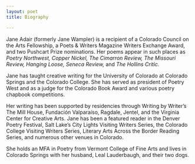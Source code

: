 ```yaml
---
layout: poet
title: Biography

---
```


<p>Jane Adair (formerly Jane Wampler) is a recipient of a Colorado  Council on the Arts Fellowship, a Poets &amp; Writers Magazine Writers Exchange  Award, and two Pushcart Prize nominations. Her poems appear in such places as <em>Poetry Northwest, Copper Nickel, The  Cimarron Review, The Missouri Review, Hanging Loose, Seneca Review, </em>and<em> The Hollins Critic. </em></p>
<p>Jane has taught creative writing for the University of Colorado at  Colorado Springs and the Colorado College. She has served as president of  Poetry West and as a judge for the Colorado Book Award and various poetry  chapbook competitions.</p>
<p>Her writing has been supported by residencies through Writing by  Writer&rsquo;s The Mill House, Fundación  Valparaíso, Ragdale, Jentel, and the Virginia Center for Creative Arts.  Jane has been a featured reader in the Denver Poetry Festival, Salt Lake&rsquo;s City  Lights Visiting Writers Series, the Colorado College Visiting Writers Series,  Literary Arts Across the Border Reading Series, and numerous other venues in  Colorado.</p>
<p>She holds an MFA in Poetry from  Vermont College of Fine Arts and lives in Colorado Springs with her husband,  Leal Lauderbaugh, and their two dogs.</p>
